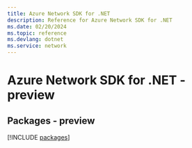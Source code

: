 ```yaml
---
title: Azure Network SDK for .NET
description: Reference for Azure Network SDK for .NET
ms.date: 02/20/2024
ms.topic: reference
ms.devlang: dotnet
ms.service: network
---
```

# Azure Network SDK for .NET - preview
## Packages - preview
[!INCLUDE [packages](network-index.md)]